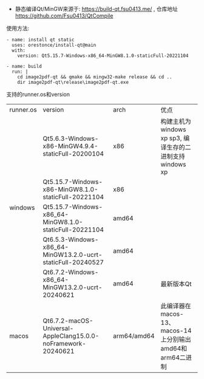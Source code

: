 * 静态编译Qt/MinGW来源于: https://build-qt.fsu0413.me/ , 仓库地址 https://github.com/Fsu0413/QtCompile

使用方法:

	- name: install qt static
	  uses: orestonce/install-qt@main
	  with:
		version: Qt5.15.7-Windows-x86_64-MinGW8.1.0-staticFull-20221104

	- name: build  
	  run: |
		cd image2pdf-qt && qmake && mingw32-make release && cd ..
		dir image2pdf-qt\release\image2pdf-qt.exe

支持的runner.os和version
<table><tbody>
    <tr>
        <td>runner.os</td>
        <td>version</td>
    	<td>arch</td>
    	<td>优点</td>
    </tr>
    <tr>
        <td rowspan="6">windows</td>
	    <td>Qt5.6.3-Windows-x86-MinGW4.9.4-staticFull-20200104</td>
    	<td>x86</td>
    	<td>构建主机为windows xp sp3, 编译生存的二进制支持windows xp</td>
    </tr>
    <tr>
        <td>Qt5.15.7-Windows-x86-MinGW8.1.0-staticFull-20221104</td>
	    <td>x86</td>
    </tr>
    <tr>
        <td>Qt5.15.7-Windows-x86_64-MinGW8.1.0-staticFull-20221104</td>
	    <td>amd64</td>
    </tr>
    <tr>
        <td>Qt6.5.3-Windows-x86_64-MinGW13.2.0-ucrt-staticFull-20240527</td>
	    <td>amd64</td>
    </tr>
    <tr>
    <tr>
        <td>Qt6.7.2-Windows-x86_64-MinGW13.2.0-ucrt-20240621</td>
	    <td>amd64</td>
	    <td>最新版本Qt</td>
    </tr>
    <tr>
	<td rowspan="1">macos</td>
    	<td>Qt6.7.2-macOS-Universal-AppleClang15.0.0-noFramework-20240621</td>
	    <td>arm64/amd64</td>
	    <td>此编译器在macos-13、macos-14上分别输出amd64和arm64二进制</td>
    </tr>
